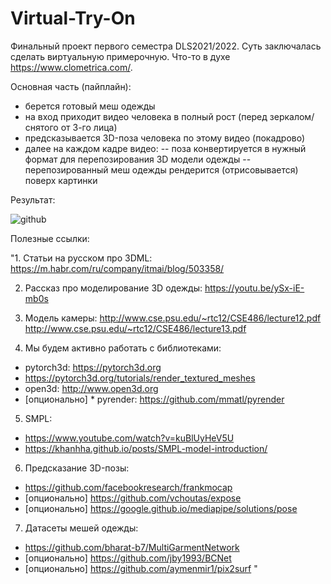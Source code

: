 # Virtual-Try-On
Финальный проект первого семестра DLS2021/2022. Суть заключалась сделать виртуальную примерочную. Что-то в духе https://www.clometrica.com/.


Основная часть (пайплайн):
- берется готовый меш одежды
- на вход приходит видео человека в полный 
рост (перед зеркалом/снятого от 3-го лица)
- предсказывается 3D-поза человека 
по этому видео (покадрово)
- далее на каждом кадре видео:
-- поза конвертируется в нужный 
формат для перепозирования 3D 
модели одежды 
-- перепозированный меш одежды 
рендерится (отрисовывается) поверх 
картинки


Результат: 



![github](https://github.com/richlukich/Virtual-Try-On/blob/main/image.gif)


Полезные ссылки:

"1. Статьи на русском про 3DML: https://m.habr.com/ru/company/itmai/blog/503358/

2. Рассказ про моделирование 3D одежды: 
https://youtu.be/ySx-iE-mb0s 

3. Модель камеры: 
http://www.cse.psu.edu/~rtc12/CSE486/lecture12.pdf
http://www.cse.psu.edu/~rtc12/CSE486/lecture13.pdf 

4. Мы будем активно работать с библиотеками:
* pytorch3d: https://pytorch3d.org
* https://pytorch3d.org/tutorials/render_textured_meshes
* open3d: http://www.open3d.org
* [опционально] * pyrender: https://github.com/mmatl/pyrender

5. SMPL: 
* https://www.youtube.com/watch?v=kuBlUyHeV5U
* https://khanhha.github.io/posts/SMPL-model-introduction/ 

6. Предсказание 3D-позы: 
* https://github.com/facebookresearch/frankmocap
* [опционально] https://github.com/vchoutas/expose
* [опционально] https://google.github.io/mediapipe/solutions/pose

7. Датасеты мешей одежды: 
* https://github.com/bharat-b7/MultiGarmentNetwork
* [опционально] https://github.com/jby1993/BCNet 
* [опционально] https://github.com/aymenmir1/pix2surf "
